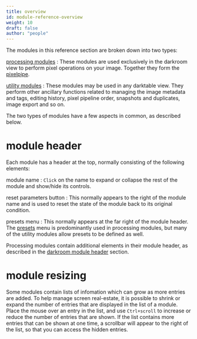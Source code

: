 ```yaml
---
title: overview
id: module-reference-overview
weight: 10
draft: false
author: "people"
---
```


The modules in this reference section are broken down into two types:

[processing modules](./processing-modules/_index.md)
: These modules are used exclusively in the darkroom view to perform pixel operations on your image. Together they form the [pixelpipe](../darkroom/processing-modules-and-pixelpipe/the-pixelpipe-and-module-order.md).

[utility modules](./utility-modules/_index.md)
: These modules may be used in any darktable view. They perform other ancillary functions related to managing the image metadata and tags, editing history, pixel pipeline order, snapshots and duplicates, image export and so on.

The two types of modules have a few aspects in common, as described below.

# module header

Each module has a header at the top, normally consisting of the following elements:

module name
: `Click` on the name to expand or collapse the rest of the module and show/hide its controls.

reset parameters button
: This normally appears to the right of the module name and is used to reset the state of the module back to its original condition.

presets  menu
: This normally appears at the far right of the module header. The [presets](../darkroom/interacting-with-modules/presets.md) menu is predominantly used in processing modules, but many of the utility modules allow presets to be defined as well.
 
Processing modules contain additional elements in their module header, as described in the [darkroom module header](../darkroom/interacting-with-modules/module-header.md) section.

# module resizing

Some modules contain lists of infomation which can grow as more entries are added. To help manage screen real-estate, it is possible to shrink or expand the number of entries that are displayed in the list of a module. Place the mouse over an entry in the list, and use `Ctrl+scroll` to increase or reduce the number of entries that are shown. If the list contains more entries that can be shown at one time, a scrollbar will appear to the right of the list, so that you can access the hidden entries.

